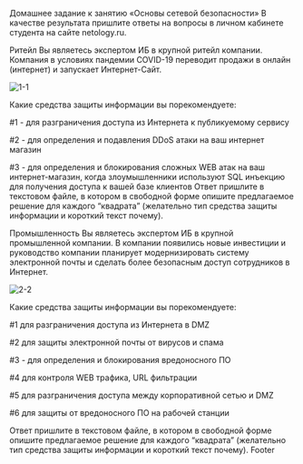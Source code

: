 Домашнее задание к занятию «Основы сетевой безопасности»
В качестве результата пришлите ответы на вопросы в личном кабинете студента на сайте netology.ru.

Ритейл
Вы являетесь экспертом ИБ в крупной ритейл компании. Компания в условиях пандемии COVID-19 переводит продажи в онлайн (интернет) и запускает Интернет-Сайт.

![1-1](https://github.com/netology-code/ibnet-homeworks/blob/v2/08_basics/pic/retail.png)

Какие средства защиты информации вы порекомендуете:

#1 - для разграничения доступа из Интернета к публикуемому сервису

#2 - для определения и подавления DDoS атаки на ваш интернет магазин

#3 - для определения и блокирования сложных WEB атак на ваш интернет-магазин, когда злоумышленники используют SQL инъекцию для получения доступа к вашей базе клиентов
Ответ пришлите в текстовом файле, в котором в свободной форме опишите предлагаемое решение для каждого “квадрата” (желательно тип средства защиты информации и короткий текст почему).


Промышленность
Вы являетесь экспертом ИБ в крупной промышленной компании. В компании появились новые инвестиции и руководство компании планирует модернизировать систему электронной почты и сделать более безопасным доступ сотрудников в Интернет.

![2-2](https://github.com/netology-code/ibnet-homeworks/blob/v2/08_basics/pic/industry.png)

Какие средства защиты информации вы порекомендуете:

#1 для разграничения доступа из Интернета в DMZ

#2 для защиты электронной почты от вирусов и спама

#3 - для определения и блокирования вредоносного ПО

#4 для контроля WEB трафика, URL фильтрации

#5 для разграничения доступа между корпоративной сетью и DMZ

#6 для защиты от вредоносного ПО на рабочей станции

Ответ пришлите в текстовом файле, в котором в свободной форме опишите предлагаемое решение для каждого “квадрата” (желательно тип средства защиты информации и короткий текст почему).
Footer

